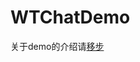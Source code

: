 

WTChatDemo
==============

关于demo的介绍请[移步](http://wangtaoios.github.io/iOS/2018/03/21/iOS%E5%BC%80%E5%8F%91/iOS%E5%AE%9E%E7%8E%B0%E6%90%AD%E5%BB%BA%E8%81%8A%E5%A4%A9%E9%A1%B5%E9%9D%A2.html)

